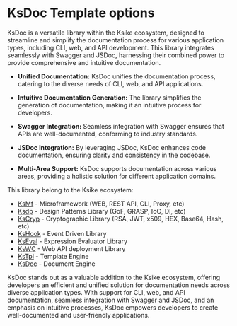 # KsDoc Template options 
KsDoc is a versatile library within the Ksike ecosystem, designed to streamline and simplify the documentation process for various application types, including CLI, web, and API development. This library integrates seamlessly with Swagger and JSDoc, harnessing their combined power to provide comprehensive and intuitive documentation.

- **Unified Documentation:** KsDoc unifies the documentation process, catering to the diverse needs of CLI, web, and API applications.

- **Intuitive Documentation Generation:** The library simplifies the generation of documentation, making it an intuitive process for developers.

- **Swagger Integration:** Seamless integration with Swagger ensures that APIs are well-documented, conforming to industry standards.

- **JSDoc Integration:** By leveraging JSDoc, KsDoc enhances code documentation, ensuring clarity and consistency in the codebase.

- **Multi-Area Support:** KsDoc supports documentation across various areas, providing a holistic solution for different application domains.

This library belong to the Ksike ecosystem:
- [KsMf](https://www.npmjs.com/package/ksmf) - Microframework (WEB, REST API, CLI, Proxy, etc)
- [Ksdp](https://www.npmjs.com/package/ksdp) - Design Patterns Library (GoF, GRASP, IoC, DI, etc)
- [KsCryp](https://www.npmjs.com/package/kscryp) - Cryptographic Library (RSA, JWT, x509, HEX, Base64, Hash, etc) 
- [KsHook](https://www.npmjs.com/package/kshook) - Event Driven Library
- [KsEval](https://www.npmjs.com/package/kseval) - Expression Evaluator Library 
- [KsWC](https://www.npmjs.com/package/kswc) - Web API deployment Library
- [KsTpl](https://www.npmjs.com/package/kstpl) - Template Engine
- [KsDoc](https://www.npmjs.com/package/ksdocs) - Document Engine

KsDoc stands out as a valuable addition to the Ksike ecosystem, offering developers an efficient and unified solution for documentation needs across diverse application types. With support for CLI, web, and API documentation, seamless integration with Swagger and JSDoc, and an emphasis on intuitive processes, KsDoc empowers developers to create well-documented and user-friendly applications.
